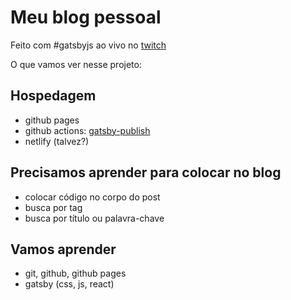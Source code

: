 # Meu blog pessoal

Feito com #gatsbyjs ao vivo no [twitch](twitch.tv/afucher)

O que vamos ver nesse projeto:

## Hospedagem
 - github pages
 - github actions: [gatsby-publish](https://github.com/marketplace/actions/gatsby-publish)
 - netlify (talvez?)

## Precisamos aprender para colocar no blog
 - colocar código no corpo do post
 - busca por tag
 - busca por título ou palavra-chave

## Vamos aprender
 - git, github, github pages
 - gatsby (css, js, react)